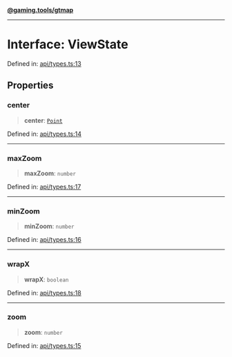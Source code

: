 [**@gaming.tools/gtmap**](README.md)

***

# Interface: ViewState

Defined in: [api/types.ts:13](https://github.com/gamingtools/gt-map/blob/37582d0663306e25f7b67e6e3ae4390bd14c21af/packages/gtmap/src/api/types.ts#L13)

## Properties

### center

> **center**: [`Point`](TypeAlias.Point.md)

Defined in: [api/types.ts:14](https://github.com/gamingtools/gt-map/blob/37582d0663306e25f7b67e6e3ae4390bd14c21af/packages/gtmap/src/api/types.ts#L14)

***

### maxZoom

> **maxZoom**: `number`

Defined in: [api/types.ts:17](https://github.com/gamingtools/gt-map/blob/37582d0663306e25f7b67e6e3ae4390bd14c21af/packages/gtmap/src/api/types.ts#L17)

***

### minZoom

> **minZoom**: `number`

Defined in: [api/types.ts:16](https://github.com/gamingtools/gt-map/blob/37582d0663306e25f7b67e6e3ae4390bd14c21af/packages/gtmap/src/api/types.ts#L16)

***

### wrapX

> **wrapX**: `boolean`

Defined in: [api/types.ts:18](https://github.com/gamingtools/gt-map/blob/37582d0663306e25f7b67e6e3ae4390bd14c21af/packages/gtmap/src/api/types.ts#L18)

***

### zoom

> **zoom**: `number`

Defined in: [api/types.ts:15](https://github.com/gamingtools/gt-map/blob/37582d0663306e25f7b67e6e3ae4390bd14c21af/packages/gtmap/src/api/types.ts#L15)
